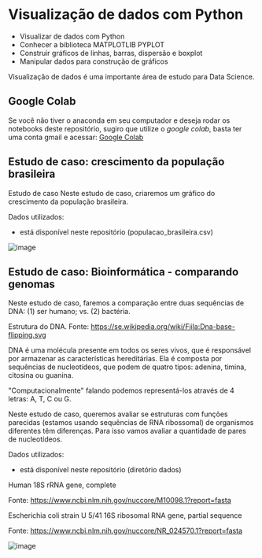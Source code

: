 # Visualização de dados com Python

* Visualizar de dados com Python 
* Conhecer a biblioteca MATPLOTLIB PYPLOT
* Construir gráficos de linhas, barras, dispersão e boxplot
* Manipular dados para construção de gráficos

Visualização de dados é uma importante área de estudo para Data Science.

## Google Colab
Se você não tiver o anaconda em seu computador e deseja rodar os notebooks deste repositório, sugiro que utilize o *google colab*, basta ter uma conta gmail e acessar:
<a href="https://colab.research.google.com/" target="_blank">Google Colab</a>


## Estudo de caso: crescimento da população brasileira
Estudo de caso
Neste estudo de caso, criaremos um gráfico do crescimento da população brasileira.

Dados utilizados:
* está disponível neste repositório (populacao_brasileira.csv)

![image](https://user-images.githubusercontent.com/57096162/114306523-7bfd8300-9ab2-11eb-94c1-4dc54af19796.png)


## Estudo de caso: Bioinformática - comparando genomas
Neste estudo de caso, faremos a comparação entre duas sequências de DNA: (1) ser humano; vs. (2) bactéria.

Estrutura do DNA. Fonte: https://se.wikipedia.org/wiki/Fiila:Dna-base-flipping.svg

DNA é uma molécula presente em todos os seres vivos, que é responsável por armazenar as características hereditárias. Ela é composta por sequências de nucleotídeos, que podem de quatro tipos: adenina, timina, citosina ou guanina.

"Computacionalmente" falando podemos representá-los através de 4 letras: A, T, C ou G.


Neste estudo de caso, queremos avaliar se estruturas com funções parecidas (estamos usando sequências de RNA ribossomal) de organismos diferentes têm diferenças. Para isso vamos avaliar a quantidade de pares de nucleotídeos.


Dados utilizados:
* está disponível neste repositório (diretório dados)

Human 18S rRNA gene, complete

Fonte: https://www.ncbi.nlm.nih.gov/nuccore/M10098.1?report=fasta



Escherichia coli strain U 5/41 16S ribosomal RNA gene, partial sequence

Fonte: https://www.ncbi.nlm.nih.gov/nuccore/NR_024570.1?report=fasta

![image](https://user-images.githubusercontent.com/57096162/114306416-5a9c9700-9ab2-11eb-858e-3a503cd83303.png)


